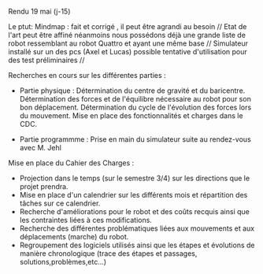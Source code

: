 Rendu 19 mai (j-15)

Le ptut: 
Mindmap : fait et corrigé , il peut être agrandi au besoin //
Etat de l'art peut être affiné néanmoins nous possédons déjà une grande liste de robot ressemblant au robot Quattro et ayant une même base  //
Simulateur installé sur un des pcs (Axel et Lucas) possible tentative d'utilisation pour des test préliminaires //


Recherches en cours sur les différentes parties : 
  - Partie physique : 
    Détermination du centre de gravité et du baricentre.
    Détermination des forces et de l'équilibre nécessaire au robot pour son bon déplacement.
    Détermination du cycle de l'évolution des forces lors du mouvement.
    Mise en place des fonctionnalités et charges dans le CDC.
    
  - Partie programmme : 
    Prise en main du simulateur suite au rendez-vous avec M. Jehl
   
Mise en place du Cahier des Charges : 
  - Projection dans le temps (sur le semestre 3/4) sur les directions que le projet prendra.
  - Mise en place d'un calendrier sur les différents mois et répartition des tâches sur ce calendrier.
  - Recherche d'améliorations pour le robot et des coûts recquis ainsi que les contraintes liées à ces modifications.
  - Recherche des différentes problématiques liées aux mouvements et aux déplacements (marche) du robot.
  - Regroupement des logiciels utilisés ainsi que les étapes et évolutions de manière chronologique (trace des étapes et passages, solutions,problèmes,etc...)
